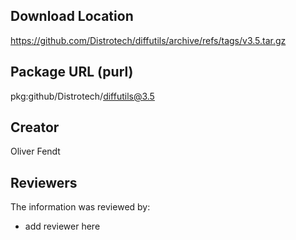 ## Download Location

https://github.com/Distrotech/diffutils/archive/refs/tags/v3.5.tar.gz

## Package URL (purl)

pkg:github/Distrotech/diffutils@3.5

## Creator

Oliver Fendt

## Reviewers

The information was reviewed by:

* add reviewer here
